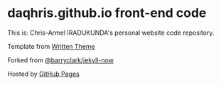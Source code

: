 # daqhris.github.io front-end code
This is: Chris-Armel IRADUKUNDA's personal website code repository.

Template from [Written Theme](https://www.tumblr.com/theme/38737)

Forked from [@barryclark/jekyll-now](https://github.com/barryclark/jekyll-now) 

Hosted by [GitHub Pages](https://pages.github.com/)
